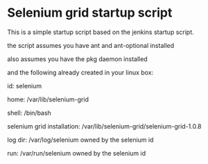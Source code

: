 Selenium grid startup script
============================

This is a simple startup script based on the jenkins startup script.

the script assumes you have ant and ant-optional installed

also assumes you have the pkg daemon installed 

and the following already created in your linux box:

id: selenium

home: /var/lib/selenium-grid

shell: /bin/bash

selenium grid installation: /var/lib/selenium-grid/selenium-grid-1.0.8

log dir: /var/log/selenium owned by the selenium id

run: /var/run/selenium owned by the selenium id

